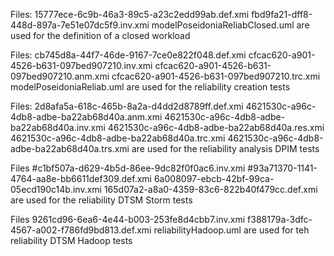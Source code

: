 Files: 
15777ece-6c9b-46a3-89c5-a23c2edd99ab.def.xmi 
fbd9fa21-dff8-448d-897a-7e51e07dc5f9.inv.xmi 
modelPoseidoniaReliabClosed.uml
are used for the definition of a closed workload

Files:
cb745d8a-44f7-46de-9167-7ce0e822f048.def.xmi
cfcac620-a901-4526-b631-097bed907210.inv.xmi
cfcac620-a901-4526-b631-097bed907210.anm.xmi
cfcac620-a901-4526-b631-097bed907210.trc.xmi
modelPoseidoniaReliab.uml
are used for the reliability creation tests

Files:
2d8afa5a-618c-465b-8a2a-d4dd2d8789ff.def.xmi
4621530c-a96c-4db8-adbe-ba22ab68d40a.anm.xmi
4621530c-a96c-4db8-adbe-ba22ab68d40a.inv.xmi
4621530c-a96c-4db8-adbe-ba22ab68d40a.res.xmi
4621530c-a96c-4db8-adbe-ba22ab68d40a.trc.xmi
4621530c-a96c-4db8-adbe-ba22ab68d40a.trs.xmi
are used for the reliability analysis DPIM tests


Files
#c1bf507a-d629-4b5d-86ee-9dc82f0f0ac6.inv.xmi
#93a71370-1141-4764-aa8e-bb6611def309.def.xmi
6a008097-ebcb-42bf-99ca-05ecd190c14b.inv.xmi
165d07a2-a8a0-4359-83c6-822b40f479cc.def.xmi
are used for the reliability DTSM Storm tests

Files
9261cd96-6ea6-4e44-b003-253fe8d4cbb7.inv.xmi
f388179a-3dfc-4567-a002-f786fd9bd813.def.xmi
reliabilityHadoop.uml
are used for teh reliability DTSM Hadoop tests